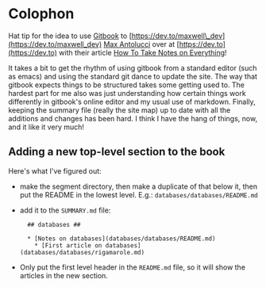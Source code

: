 # Colophon

Hat tip for the idea to use [Gitbook](https://gitbook.com) to [https://dev.to/maxwell\_dev](https://dev.to/maxwell_dev) [Max Antolucci](https://dev.to/maxwell_dev) over at [https://dev.to](https://dev.to) with their article [How To Take Notes on Everything](https://dev.to/maxwell_dev/how-to-take-notes-on-everything-32fc)!

It takes a bit to get the rhythm of using gitbook from a standard editor \(such as emacs\) and using the standard git dance to update the site. The way that gitbook expects things to be structured takes some getting used to. The hardest part for me also was just understanding how certain things work differently in gitbook's online editor and my usual use of markdown. Finally, keeping the summary file \(really the site map\) up to date with all the additions and changes has been hard. I think I have the hang of things, now, and it like it very much!

## Adding a new top-level section to the book

Here's what I've figured out:

* make the segment directory, then make a duplicate of that below it, then put the README in the lowest level. E.g.: `databases/databases/README.md`
* add it to the `SUMMARY.md` file:

  ```text
    ## databases ##

    * [Notes on databases](databases/databases/README.md)
      * [First article on databases](databases/databases/rigamarole.md)
  ```

* Only put the first level header in the `README.md` file, so it will show the articles in the new section.

